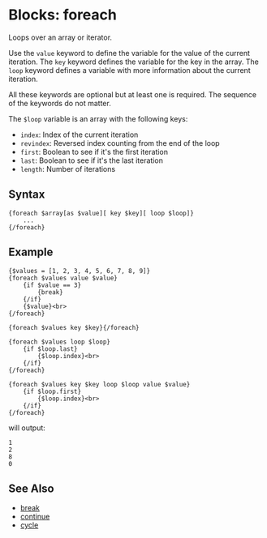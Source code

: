 # Blocks: foreach

Loops over an array or iterator.

Use the ```value``` keyword to define the variable for the value of the current iteration.
The ```key``` keyword defines the variable for the key in the array.
The ```loop``` keyword defines a variable with more information about the current iteration.

All these keywords are optional but at least one is required.
The sequence of the keywords do not matter.

The ```$loop``` variable is an array with the following keys:

- ```index```: Index of the current iteration
- ```revindex```: Reversed index counting from the end of the loop
- ```first```: Boolean to see if it's the first iteration
- ```last```: Boolean to see if it's the last iteration
- ```length```: Number of iterations

## Syntax

```
{foreach $array[as $value][ key $key][ loop $loop]}
    ...
{/foreach}
```

## Example

```
{$values = [1, 2, 3, 4, 5, 6, 7, 8, 9]}
{foreach $values value $value}
    {if $value == 3}
        {break}
    {/if}
    {$value}<br>
{/foreach}

{foreach $values key $key}{/foreach}

{foreach $values loop $loop}
    {if $loop.last}
        {$loop.index}<br>
    {/if}
{/foreach}

{foreach $values key $key loop $loop value $value}
    {if $loop.first}
        {$loop.index}<br>
    {/if}
{/foreach}

```

will output:

```
1
2
8
0
```

## See Also

- [break](break.md)
- [continue](continue.md)
- [cycle](cycle.md)

